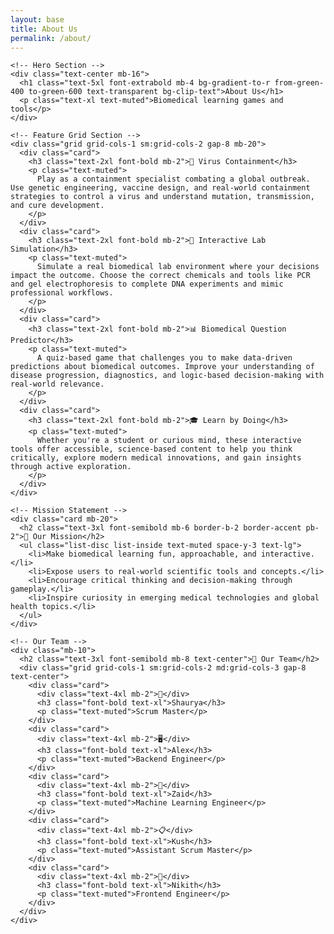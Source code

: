 ```yaml
---
layout: base
title: About Us
permalink: /about/
---
```


<div class="min-h-screen px-6 py-16 bg-gradient-to-b from-[#0f2027] via-[#203a43] to-[#2c5364] text-white">
  <div class="max-w-6xl mx-auto">

    <!-- Hero Section -->
    <div class="text-center mb-16">
      <h1 class="text-5xl font-extrabold mb-4 bg-gradient-to-r from-green-400 to-green-600 text-transparent bg-clip-text">About Us</h1>
      <p class="text-xl text-muted">Biomedical learning games and tools</p>
    </div>

    <!-- Feature Grid Section -->
    <div class="grid grid-cols-1 sm:grid-cols-2 gap-8 mb-20">
      <div class="card">
        <h3 class="text-2xl font-bold mb-2">🧬 Virus Containment</h3>
        <p class="text-muted">
          Play as a containment specialist combating a global outbreak. Use genetic engineering, vaccine design, and real-world containment strategies to control a virus and understand mutation, transmission, and cure development.
        </p>
      </div>
      <div class="card">
        <h3 class="text-2xl font-bold mb-2">🔬 Interactive Lab Simulation</h3>
        <p class="text-muted">
          Simulate a real biomedical lab environment where your decisions impact the outcome. Choose the correct chemicals and tools like PCR and gel electrophoresis to complete DNA experiments and mimic professional workflows.
        </p>
      </div>
      <div class="card">
        <h3 class="text-2xl font-bold mb-2">📊 Biomedical Question Predictor</h3>
        <p class="text-muted">
          A quiz-based game that challenges you to make data-driven predictions about biomedical outcomes. Improve your understanding of disease progression, diagnostics, and logic-based decision-making with real-world relevance.
        </p>
      </div>
      <div class="card">
        <h3 class="text-2xl font-bold mb-2">🎓 Learn by Doing</h3>
        <p class="text-muted">
          Whether you're a student or curious mind, these interactive tools offer accessible, science-based content to help you think critically, explore modern medical innovations, and gain insights through active exploration.
        </p>
      </div>
    </div>

    <!-- Mission Statement -->
    <div class="card mb-20">
      <h2 class="text-3xl font-semibold mb-6 border-b-2 border-accent pb-2">🎯 Our Mission</h2>
      <ul class="list-disc list-inside text-muted space-y-3 text-lg">
        <li>Make biomedical learning fun, approachable, and interactive.</li>
        <li>Expose users to real-world scientific tools and concepts.</li>
        <li>Encourage critical thinking and decision-making through gameplay.</li>
        <li>Inspire curiosity in emerging medical technologies and global health topics.</li>
      </ul>
    </div>

    <!-- Our Team -->
    <div class="mb-10">
      <h2 class="text-3xl font-semibold mb-8 text-center">👥 Our Team</h2>
      <div class="grid grid-cols-1 sm:grid-cols-2 md:grid-cols-3 gap-8 text-center">
        <div class="card">
          <div class="text-4xl mb-2">🧠</div>
          <h3 class="font-bold text-xl">Shaurya</h3>
          <p class="text-muted">Scrum Master</p>
        </div>
        <div class="card">
          <div class="text-4xl mb-2">🖥️</div>
          <h3 class="font-bold text-xl">Alex</h3>
          <p class="text-muted">Backend Engineer</p>
        </div>
        <div class="card">
          <div class="text-4xl mb-2">🤖</div>
          <h3 class="font-bold text-xl">Zaid</h3>
          <p class="text-muted">Machine Learning Engineer</p>
        </div>
        <div class="card">
          <div class="text-4xl mb-2">📋</div>
          <h3 class="font-bold text-xl">Kush</h3>
          <p class="text-muted">Assistant Scrum Master</p>
        </div>
        <div class="card">
          <div class="text-4xl mb-2">🎨</div>
          <h3 class="font-bold text-xl">Nikith</h3>
          <p class="text-muted">Frontend Engineer</p>
        </div>
      </div>
    </div>

  </div>
</div>